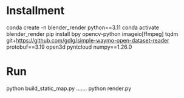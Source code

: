 # Installment

conda create -n blender_render python==3.11
conda activate blender_render
pip install bpy opencv-python imageio[ffmpeg] tqdm git+https://github.com/gdlg/simple-waymo-open-dataset-reader protobuf==3.19 open3d pyntcloud numpy==1.26.0


# Run
python build_static_map.py .......
python render.py
